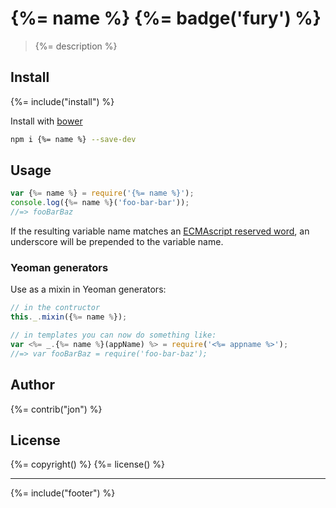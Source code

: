 # {%= name %} {%= badge('fury') %}

> {%= description %}

## Install
{%= include("install") %}

Install with [bower](https://github.com/bower/bower)

```bash
npm i {%= name %} --save-dev
```

## Usage

```js
var {%= name %} = require('{%= name %}');
console.log({%= name %}('foo-bar-bar'));
//=> fooBarBaz
```
If the resulting variable name matches an [ECMAscript reserved word](https://github.com/jonschlinkert/reserved), an underscore will be prepended to the variable name.

### Yeoman generators

Use as a mixin in Yeoman generators:

```js
// in the contructor
this._.mixin({%= name %});

// in templates you can now do something like:
var <%= _.{%= name %}(appName) %> = require('<%= appname %>');
//=> var fooBarBaz = require('foo-bar-baz');
```

## Author
{%= contrib("jon") %}

## License
{%= copyright() %}
{%= license() %}

***

{%= include("footer") %}
